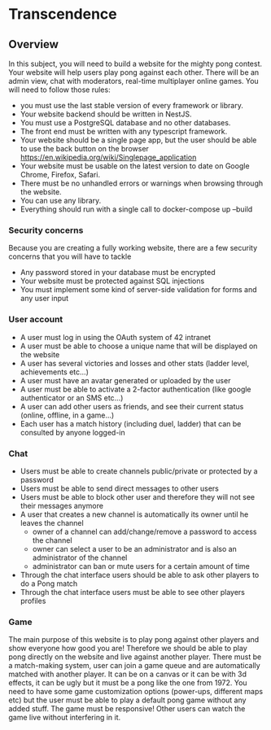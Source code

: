 # Transcendence

## Overview
In this subject, you will need to build a website for the mighty pong contest.
Your website will help users play pong against each other.
There will be an admin view, chat with moderators, real-time multiplayer online
games.
You will need to follow those rules:
* you must use the last stable version of every framework or library.
* Your website backend should be written in NestJS.
* You must use a PostgreSQL database and no other databases.
* The front end must be written with any typescript framework.
* Your website should be a single page app, but the user should be able to use the back button on the browser https://en.wikipedia.org/wiki/Singlepage_application
* Your website must be usable on the latest version to date on Google Chrome, Firefox, Safari.
* There must be no unhandled errors or warnings when browsing through the website.
* You can use any library.
* Everything should run with a single call to docker-compose up –build

### Security concerns
Because you are creating a fully working website, there are a few security concerns that
you will have to tackle
* Any password stored in your database must be encrypted
* Your website must be protected against SQL injections
* You must implement some kind of server-side validation for forms and any user input

### User account
* A user must log in using the OAuth system of 42 intranet
* A user must be able to choose a unique name that will be displayed on the website
* A user has several victories and losses and other stats (ladder level, achievements etc...)
* A user must have an avatar generated or uploaded by the user
* A user must be able to activate a 2-factor authentication (like google authenticator or an SMS etc...)
* A user can add other users as friends, and see their current status (online, offline, in a game...) 
* Each user has a match history (including duel, ladder) that can be consulted by anyone logged-in

### Chat
* Users must be able to create channels public/private or protected by a password
* Users must be able to send direct messages to other users
* Users must be able to block other user and therefore they will not see their messages anymore
* A user that creates a new channel is automatically its owner until he leaves the channel
  * owner of a channel can add/change/remove a password to access the channel
  * owner can select a user to be an administrator and is also an administrator of the channel
  * administrator can ban or mute users for a certain amount of time
* Through the chat interface users should be able to ask other players to do a Pong match
* Through the chat interface users must be able to see other players profiles

### Game
The main purpose of this website is to play pong against other players and show everyone how good you are!
Therefore we should be able to play pong directly on the website and live against another player.
There must be a match-making system, user can join a game queue and are automatically matched with another player.
It can be on a canvas or it can be with 3d effects, it can be ugly but it must be a pong like the one from 1972.
You need to have some game customization options (power-ups, different maps etc)
but the user must be able to play a default pong game without any added stuff.
The game must be responsive!
Other users can watch the game live without interfering in it.
